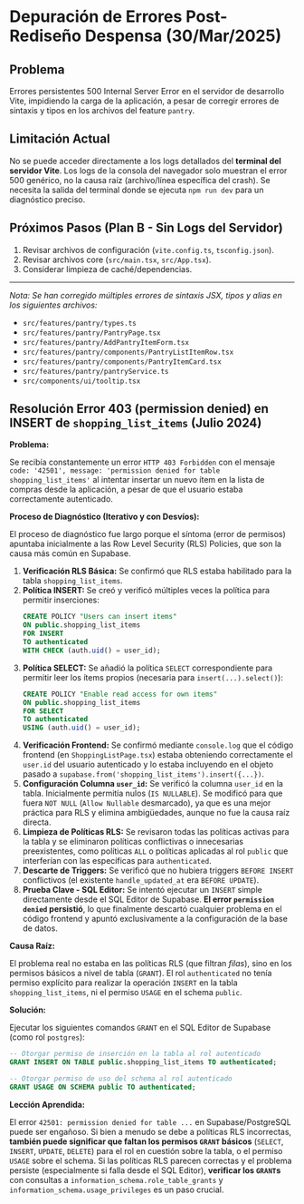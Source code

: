 # Depuración de Errores Post-Rediseño Despensa (30/Mar/2025)

## Problema
Errores persistentes 500 Internal Server Error en el servidor de desarrollo Vite, impidiendo la carga de la aplicación, a pesar de corregir errores de sintaxis y tipos en los archivos del feature `pantry`.

## Limitación Actual
No se puede acceder directamente a los logs detallados del **terminal del servidor Vite**. Los logs de la consola del navegador solo muestran el error 500 genérico, no la causa raíz (archivo/línea específica del crash). Se necesita la salida del terminal donde se ejecuta `npm run dev` para un diagnóstico preciso.

## Próximos Pasos (Plan B - Sin Logs del Servidor)
1. Revisar archivos de configuración (`vite.config.ts`, `tsconfig.json`).
2. Revisar archivos core (`src/main.tsx`, `src/App.tsx`).
3. Considerar limpieza de caché/dependencias.

---
*Nota: Se han corregido múltiples errores de sintaxis JSX, tipos y alias en los siguientes archivos:*
* `src/features/pantry/types.ts`
* `src/features/pantry/PantryPage.tsx`
* `src/features/pantry/AddPantryItemForm.tsx`
* `src/features/pantry/components/PantryListItemRow.tsx`
* `src/features/pantry/components/PantryItemCard.tsx`
* `src/features/pantry/pantryService.ts`
* `src/components/ui/tooltip.tsx`

## Resolución Error 403 (permission denied) en INSERT de `shopping_list_items` (Julio 2024)

**Problema:**

Se recibía constantemente un error `HTTP 403 Forbidden` con el mensaje `code: '42501', message: 'permission denied for table shopping_list_items'` al intentar insertar un nuevo ítem en la lista de compras desde la aplicación, a pesar de que el usuario estaba correctamente autenticado.

**Proceso de Diagnóstico (Iterativo y con Desvíos):**

El proceso de diagnóstico fue largo porque el síntoma (error de permisos) apuntaba inicialmente a las Row Level Security (RLS) Policies, que son la causa más común en Supabase.

1.  **Verificación RLS Básica:** Se confirmó que RLS estaba habilitado para la tabla `shopping_list_items`.
2.  **Política INSERT:** Se creó y verificó múltiples veces la política para permitir inserciones:
    ```sql
    CREATE POLICY "Users can insert items"
    ON public.shopping_list_items
    FOR INSERT
    TO authenticated
    WITH CHECK (auth.uid() = user_id);
    ```
3.  **Política SELECT:** Se añadió la política `SELECT` correspondiente para permitir leer los ítems propios (necesaria para `insert(...).select()`):
    ```sql
    CREATE POLICY "Enable read access for own items"
    ON public.shopping_list_items
    FOR SELECT
    TO authenticated
    USING (auth.uid() = user_id);
    ```
4.  **Verificación Frontend:** Se confirmó mediante `console.log` que el código frontend (en `ShoppingListPage.tsx`) estaba obteniendo correctamente el `user.id` del usuario autenticado y lo estaba incluyendo en el objeto pasado a `supabase.from('shopping_list_items').insert({...})`.
5.  **Configuración Columna `user_id`:** Se verificó la columna `user_id` en la tabla. Inicialmente permitía nulos (`IS NULLABLE`). Se modificó para que fuera `NOT NULL` (`Allow Nullable` desmarcado), ya que es una mejor práctica para RLS y elimina ambigüedades, aunque no fue la causa raíz directa.
6.  **Limpieza de Políticas RLS:** Se revisaron todas las políticas activas para la tabla y se eliminaron políticas conflictivas o innecesarias preexistentes, como políticas `ALL` o políticas aplicadas al rol `public` que interferían con las específicas para `authenticated`.
7.  **Descarte de Triggers:** Se verificó que no hubiera triggers `BEFORE INSERT` conflictivos (el existente `handle_updated_at` era `BEFORE UPDATE`).
8.  **Prueba Clave - SQL Editor:** Se intentó ejecutar un `INSERT` simple directamente desde el SQL Editor de Supabase. **El error `permission denied` persistió**, lo que finalmente descartó cualquier problema en el código frontend y apuntó exclusivamente a la configuración de la base de datos.

**Causa Raíz:**

El problema real no estaba en las políticas RLS (que filtran *filas*), sino en los permisos básicos a nivel de tabla (`GRANT`). El rol `authenticated` no tenía permiso explícito para realizar la operación `INSERT` en la tabla `shopping_list_items`, ni el permiso `USAGE` en el schema `public`.

**Solución:**

Ejecutar los siguientes comandos `GRANT` en el SQL Editor de Supabase (como rol `postgres`):

```sql
-- Otorgar permiso de inserción en la tabla al rol autenticado
GRANT INSERT ON TABLE public.shopping_list_items TO authenticated;

-- Otorgar permiso de uso del schema al rol autenticado
GRANT USAGE ON SCHEMA public TO authenticated;
```

**Lección Aprendida:**

El error `42501: permission denied for table ...` en Supabase/PostgreSQL puede ser engañoso. Si bien a menudo se debe a políticas RLS incorrectas, **también puede significar que faltan los permisos `GRANT` básicos** (`SELECT`, `INSERT`, `UPDATE`, `DELETE`) para el rol en cuestión sobre la tabla, o el permiso `USAGE` sobre el schema. Si las políticas RLS parecen correctas y el problema persiste (especialmente si falla desde el SQL Editor), **verificar los `GRANT`s** con consultas a `information_schema.role_table_grants` y `information_schema.usage_privileges` es un paso crucial.